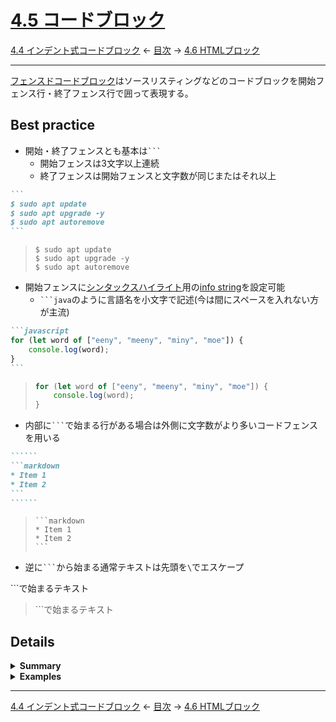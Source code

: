 # [4.5 コードブロック](https://higuma.github.io/github-markdown-guide/#fenced-code-blocks)

[4.4 インデント式コードブロック](indented-code-blocks.md)
← [目次](index.md) →
[4.6 HTMLブロック](html-blocks.md)

------------------------------------------------------------------------

[フェンスドコードブロック]はソースリスティングなどのコードブロックを開始フェンス行・終了フェンス行で囲って表現する。

## Best practice

* 開始・終了フェンスとも基本は`` ``` ``
    * 開始フェンスは3文字以上連続
    * 終了フェンスは開始フェンスと文字数が同じまたはそれ以上

``````markdown
```
$ sudo apt update
$ sudo apt upgrade -y
$ sudo apt autoremove
```
``````

> ```
> $ sudo apt update
> $ sudo apt upgrade -y
> $ sudo apt autoremove
> ```

* 開始フェンスに[シンタックスハイライト]用の[info string]を設定可能
    * `` ```java ``のように言語名を小文字で記述(今は間にスペースを入れない方が主流)

``````markdown
```javascript
for (let word of ["eeny", "meeny", "miny", "moe"]) {
    console.log(word);
}
```
``````

> ```javascript
> for (let word of ["eeny", "meeny", "miny", "moe"]) {
>     console.log(word);
> }
> ```

* 内部に`` ``` ``で始まる行がある場合は外側に文字数がより多いコードフェンスを用いる

`````````markdown
``````
```markdown
* Item 1
* Item 2
```
``````
`````````

> ``````
> ```markdown
> * Item 1
> * Item 2
> ```
> ``````

* 逆に`` ``` ``から始まる通常テキストは先頭を`\`でエスケープ


\```で始まるテキスト

> \```で始まるテキスト

## Details

<details>
<summary><strong>Summary</strong></summary>

コードブロックの直前と直後の行に`` ``` ``または`~~~`を配置して表現する。`` ``` ``や`~~~`を[コードフェンス]と呼ぶ。

``````markdown
```
$ find . -name ".gitignore" | less
```

~~~
$ grep -i 'fenced code block' * > output
~~~
``````

> ```
> $ find . -name ".gitignore" | less
> ```
> 
> ~~~
> $ grep -i 'fenced code block' * > output
> ~~~

文法まとめ。

* コードフェンスは`` ` ``または`~`の同じ文字を3つ以上連続(混在不可)
* コードフェンスは開始・終了とも手前に3つまでスペースを挿入可能、また末尾のスペースは無視
* 開始フェンスに[シンタックスハイライト]用の[info string]を設定可能
    * 言語名を小文字で記述(`java`, `python`, `ruby`, etc.)
    * 前後にスペースがあってもよい(処理時に除去)
* 開始コードフェンス行と終了コードフェンス行の間にコードブロックを記述
* コードブロックはテキスト文書として見た通りに出力される
    * ``<pre><code>...コードブロック...</code></pre>``と出力
    * 内部の`<`,`>`,`"`,`'`などの文字は文字参照に変換して適切に処理される
* 終了コードフェンスは開始コードフェンスと同じ文字種で、文字数が同じまたはそれ以上

</details>

<details>
<summary><strong>Examples</strong></summary>

[info string]はコードブロックの書式設定用で、言語名を小文字で設定する。間と行末にスペースがあってもよい。

``````markdown
```javascript
console.log(navigator.userAgent);
```

~~~   ruby
puts ENV['OS']
~~~ 
``````

> ```javascript
> console.log(navigator.userAgent);
> ```
> 
> ~~~   ruby
> puts ENV['OS']
> ~~~ 

内部`` ``` ``や`~~~`で始まる行がある場合は別の種類のコードフェンスを用いる。

``````markdown
~~~markdown
```
Fenced code block
```
~~~
``````

> ~~~markdown
> ```
> Fenced code block
> ```
> ~~~

あるいは文字数がより多いコードフェンスを外側に用いる。

`````````markdown
``````markdown
```
Fenced by ```
```

~~~
Fenced by ~~~
~~~
``````
`````````

> ``````markdown
> ```
> Fenced by ```
> ```
> 
> ~~~
> Fenced by ~~~
> ~~~
> ``````

(補足) `~~~`は[CommonMark]で採用された仕様で、これを用いて内部に`` ``` ``から始まる行がある場合に対応できる。ただし同種で文字数がより多いコードフェンス(例: `` `````` ``)で代用でき、この方が汎用性が高いため`~~~`はBest practiceから除外した。

</details>

------------------------------------------------------------------------

[4.4 インデント式コードブロック](indented-code-blocks.md)
← [目次](index.md) →
[4.6 HTMLブロック](html-blocks.md)

[ATX]: https://en.wikipedia.org/wiki/Aaron_Swartz#atx
[ATX headings]: #42-atx-headings
[コードフェンス]: https://higuma.github.io/github-markdown-guide/#code-fence
[CommonMark]: https://commonmark.org/
[info string]: https://higuma.github.io/github-markdown-guide/#info-string
[Markdown]: https://ja.wikipedia.org/wiki/Markdown
[Setext]: https://en.wikipedia.org/wiki/Setext
[Setext heading]: #43-setext-headings
[インデント方式コードブロック]: #44-indented-code-blocks
[インライン]: inlines.md
[コードフェンス]: https://higuma.github.io/github-markdown-guide/#code-fence
[シンタックスハイライト]: https://ja.wikipedia.org/シンタックスハイライト
[フェンスドコードブロック]: #45-fenced-code-blocks
[リスト]: lists.md
[リンク]: https://higuma.github.io/github-markdown-guide/#links
[リンク参照定義]: https://higuma.github.io/github-markdown-guide/#link-reference-definition
[リンクラベル]: https://higuma.github.io/github-markdown-guide/#link-label
[リンク先]: https://higuma.github.io/github-markdown-guide/#link-destination
[リンクタイトル]: https://higuma.github.io/github-markdown-guide/#link-title
[パラグラフ]: #48-paragraphs
[空行]: #49-blank-lines
[空白文字]: https://higuma.github.io/github-markdown-guide/#whitespace-character
[正規表現]: https://deeloper.mozilla.org/ja/docs/Web/JavaScript/Guide/Regular_Expressions
[見出し]: #42-atx-headings
